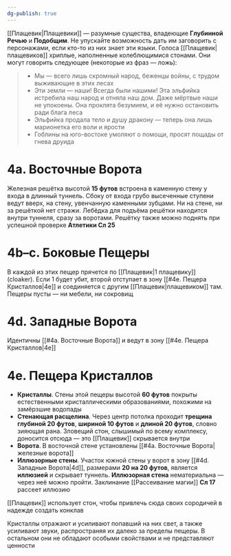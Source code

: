 ```yaml
---
dg-publish: true
---
```

[[Плащевик|Плащевики]] — разумные существа, владеющие **Глубинной Речью** и **Подобщим**. Не упускайте возможность дать им заговорить с персонажами, если кто-то из них знает эти языки. Голоса [[Плащевик|плащевиков]] хриплые, наполненные колеблющимися стонами. Они могут говорить следующее (некоторые из фраз — ложь):

> - Мы — всего лишь скромный народ, беженцы войны, с трудом выживающие в этих лесах
> - Эти земли — наши! Всегда были нашими! Эта эльфийка истребила наш народ и отняла наш дом. Даже мёртвые наши не упокоены. Она проклята безумием, и её нужно остановить ради блага леса
> - Эльфийка продала тело и душу дракону — теперь она лишь марионетка его воли и ярости
> - Гоблины на юго-востоке умоляют о помощи, просят пощады от гнева друида

# 4а. Восточные Ворота

Железная решётка высотой **15 футов** встроена в каменную стену у входа в длинный туннель. Сбоку от входа грубо высеченные ступени ведут вверх, на стену, увенчанную каменными зубцами. Ни на стене, ни за решёткой нет стражи. Лебёдка для подъёма решётки находится внутри туннеля, сразу за воротами. Решётку также можно поднять при успешной проверке **Атлетики Сл 25**

# 4b–c. Боковые Пещеры

В каждой из этих пещер прячется по [[Плащевик|1 плащевику]] (cloaker). Если 1 будет убит, второй отступает в зону [[#4e. Пещера Кристаллов|4e]] и соединяется с другим [[Плащевик|плащевиком]] там. Пещеры пусты — ни мебели, ни сокровищ

# 4d. Западные Ворота

Идентичны [[#4а. Восточные Ворота]] и ведут в зону [[#4e. Пещера Кристаллов|4e]]

# 4e. Пещера Кристаллов

- **Кристаллы**. Стены этой пещеры высотой **60 футов** покрыты естественными кристаллическими образованиями, похожими на замёрзшие водопады
- **Стенающая расщелина**. Через центр потолка проходит **трещина глубиной 20 футов**, **шириной 10 футов** и **длиной 20 футов**, словно зияющая рана. Зловещий стон, слышимый по всему комплексу, доносится отсюда — это [[Плащевик]] скрывается внутри
- **Ворота**. В восточной стене установлены [[#4а. Восточные Ворота|железные ворота]]
- **Иллюзорные стены**. Участок южной стены у ворот в зону [[#4d. Западные Ворота|4d]], размерами **20 на 20 футов**, является **иллюзией** и скрывает туннель. **Иллюзорная стена** нематериальна — через неё можно пройти. Заклинание [[Рассеивание магии]] **Сл 17** рассеет иллюзию

[[Плащевик]] использует стон, чтобы привлечь сюда своих сородичей в надежде создать конклав

Кристаллы отражают и усиливают попавший на них свет, а также усиливают звуки, распространяя их далеко за пределы пещеры. В остальном они не обладают особыми свойствами и не представляют ценности